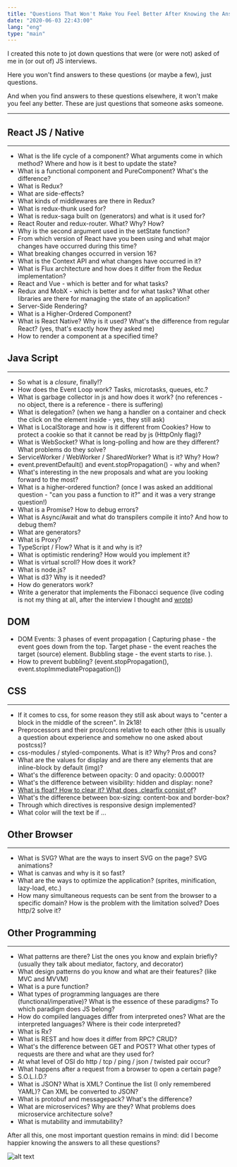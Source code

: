 ```yaml
---
title: "Questions That Won't Make You Feel Better After Knowing the Answers"
date: "2020-06-03 22:43:00"
lang: "eng"
type: "main"
---
```


I created this note to jot down questions that were (or were not) asked of me in (or out of) JS interviews.

Here you won't find answers to these questions (or maybe a few), just questions.

And when you find answers to these questions elsewhere, it won't make you feel any better. These are just questions that someone asks someone.

---

## React JS / Native ##

_______________________

- What is the life cycle of a component? What arguments come in which method? Where and how is it best to update the state?
- What is a functional component and PureComponent? What's the difference?
- What is Redux?
- What are side-effects?
- What kinds of middlewares are there in Redux?
- What is redux-thunk used for?
- What is redux-saga built on (generators) and what is it used for?
- React Router and redux-router. What? Why? How?
- Why is the second argument used in the setState function?
- From which version of React have you been using and what major changes have occurred during this time?
- What breaking changes occurred in version 16?
- What is the Context API and what changes have occurred in it?
- What is Flux architecture and how does it differ from the Redux implementation?
- React and Vue - which is better and for what tasks?
- Redux and MobX - which is better and for what tasks? What other libraries are there for managing the state of an application?
- Server-Side Rendering?
- What is a Higher-Ordered Component?
- What is React Native? Why is it used? What's the difference from regular React? (yes, that's exactly how they asked me)
- How to render a component at a specified time?

## Java Script ##

_______________________

- So what is a *closure*, finally!?
- How does the Event Loop work? Tasks, microtasks, queues, etc.?
- What is garbage collector in js and how does it work? (no references - no object, there is a reference - there is suffering)
- What is delegation? (when we hang a handler on a container and check the click on the element inside - yes, they still ask)
- What is LocalStorage and how is it different from Cookies? How to protect a cookie so that it cannot be read by js (HttpOnly flag)?
- What is WebSocket? What is long-polling and how are they different? What problems do they solve?
- ServiceWorker / WebWorker / SharedWorker? What is it? Why? How?
- event.preventDefault() and event.stopPropagation() - why and when?
- What's interesting in the new proposals and what are you looking forward to the most?
- What is a higher-ordered function? (once I was asked an additional question - "can you pass a function to it?" and it was a very strange question!)
- What is a Promise? How to debug errors?
- What is Async/Await and what do transpilers compile it into? And how to debug them?
- What are generators?
- What is Proxy?
- TypeScript / Flow? What is it and why is it?
- What is optimistic rendering? How would you implement it?
- What is virtual scroll? How does it work?
- What is node.js?
- What is d3? Why is it needed?
- How do generators work?
- Write a generator that implements the Fibonacci sequence (live coding is not my thing at all, after the interview I thought and [wrote](https://gist.github.com/gthrm/7274dc2bf8149944f8360325a6673642))

## DOM ##

- DOM Events: 3 phases of event propagation (
    Capturing phase - the event goes down from the top.
    Target phase - the event reaches the target (source) element.
    Bubbling stage - the event starts to rise.
).
- How to prevent bubbling? (event.stopPropagation(), event.stopImmediatePropagation())

## CSS ##

_______________________

- If it comes to css, for some reason they still ask about ways to "center a block in the middle of the screen". In 2k18!
- Preprocessors and their pros/cons relative to each other (this is usually a question about experience and somehow no one asked about postcss)?
- css-modules / styled-components. What is it? Why? Pros and cons?
- What are the values for display and are there any elements that are inline-block by default (img)?
- What's the difference between opacity: 0 and opacity: 0.00001?
- What's the difference between visibility: hidden and display: none?
- [What is float? How to clear it? What does .clearfix consist of](https://webref.ru/course/float/clearfix)?
- What's the difference between box-sizing: content-box and border-box?
- Through which directives is responsive design implemented?
- What color will the text be if ...

## Other Browser ##

_______________________

- What is SVG? What are the ways to insert SVG on the page? SVG animations?
- What is canvas and why is it so fast?
- What are the ways to optimize the application? (sprites, minification, lazy-load, etc.)
- How many simultaneous requests can be sent from the browser to a specific domain? How is the problem with the limitation solved? Does http/2 solve it?

## Other Programming ##

_______________________

- What patterns are there? List the ones you know and explain briefly? (usually they talk about mediator, factory, and decorator)
- What design patterns do you know and what are their features? (like MVC and MVVM)
- What is a pure function?
- What types of programming languages are there (functional/imperative)? What is the essence of these paradigms? To which paradigm does JS belong?
- How do compiled languages differ from interpreted ones? What are the interpreted languages? Where is their code interpreted?
- What is Rx?
- What is REST and how does it differ from RPC? CRUD?
- What's the difference between GET and POST? What other types of requests are there and what are they used for?
- At what level of OSI do http / tcp / ping / json / twisted pair occur?
- What happens after a request from a browser to open a certain page?
- S.O.L.I.D.?
- What is JSON? What is XML? Continue the list (I only remembered YAML)? Can XML be converted to JSON?
- What is protobuf and messagepack? What's the difference?
- What are microservices? Why are they? What problems does microservice architecture solve?
- What is mutability and immutability?

After all this, one most important question remains in mind: did I become happier knowing the answers to all these questions?

![alt text](<https://cloud.cdroma.ru/upload/18abc9fb-dbdb-4161-a48c-48789b974458-1700955531715.jpeg>)
